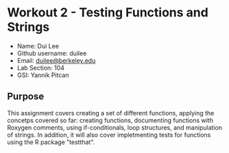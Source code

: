 # Workout 2 - Testing Functions and Strings

- Name: Dui Lee
- Github username: duilee
- Email: duilee@berkeley.edu
- Lab Section: 104
- GSI: Yannik Pitcan


## Purpose

This assignment covers creating a set of different functions, applying the concetps covered so
far: creating functions, documenting functions with Roxygen comments, using if-conditionals,
loop structures, and manipulation of strings. In addition, it will also cover impletmenting
tests for functions using the R package "testthat".